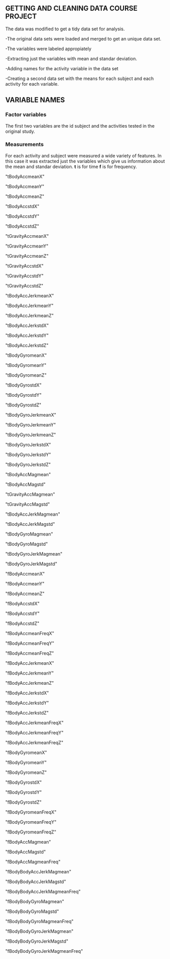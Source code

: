 ## GETTING AND CLEANING DATA COURSE PROJECT
The data was modified to get a tidy data set for analysis. 

 -The original data sets were loaded and merged to get an unique data set.
 
 -The variables were labeled appropiately
 
 -Extracting just the variables with mean and standar deviation.
 
 -Adding names for the activity variable in the data set
 
 -Creating a second data set with the means for each subject and each activity for each variable.
 
## VARIABLE NAMES
### Factor variables
The first two variables are the id subject and the activities tested in the original study.

### Measurements
For each activity and subject were measured a wide variety of features. In this case it was extracted just the variables which give us information about the mean and standar deviation.
**t** is for time **f** is for frequency.

"tBodyAccmeanX" 

"tBodyAccmeanY"               

"tBodyAccmeanZ"               

"tBodyAccstdX"                

"tBodyAccstdY"                 

"tBodyAccstdZ"                

"tGravityAccmeanX"             

"tGravityAccmeanY"            

"tGravityAccmeanZ"            

"tGravityAccstdX"             

"tGravityAccstdY"              

"tGravityAccstdZ"             

"tBodyAccJerkmeanX"            

"tBodyAccJerkmeanY"           

"tBodyAccJerkmeanZ"            

"tBodyAccJerkstdX"            

"tBodyAccJerkstdY"             

"tBodyAccJerkstdZ"            

"tBodyGyromeanX"               

"tBodyGyromeanY"              

"tBodyGyromeanZ"               

"tBodyGyrostdX"               

"tBodyGyrostdY"                

"tBodyGyrostdZ"               

"tBodyGyroJerkmeanX"           

"tBodyGyroJerkmeanY"          

"tBodyGyroJerkmeanZ"           

"tBodyGyroJerkstdX"           

"tBodyGyroJerkstdY"            

"tBodyGyroJerkstdZ"           

"tBodyAccMagmean"              

"tBodyAccMagstd"              

"tGravityAccMagmean"           

"tGravityAccMagstd"           

"tBodyAccJerkMagmean"          

"tBodyAccJerkMagstd"          

"tBodyGyroMagmean"             

"tBodyGyroMagstd"             

"tBodyGyroJerkMagmean"         

"tBodyGyroJerkMagstd"         

"fBodyAccmeanX"               

"fBodyAccmeanY"               

"fBodyAccmeanZ"                

"fBodyAccstdX"                

"fBodyAccstdY"                

"fBodyAccstdZ"                

"fBodyAccmeanFreqX"            

"fBodyAccmeanFreqY"           

"fBodyAccmeanFreqZ"            

"fBodyAccJerkmeanX"           

"fBodyAccJerkmeanY"            

"fBodyAccJerkmeanZ"           

"fBodyAccJerkstdX"             

"fBodyAccJerkstdY"            

"fBodyAccJerkstdZ"             

"fBodyAccJerkmeanFreqX"       

"fBodyAccJerkmeanFreqY"        

"fBodyAccJerkmeanFreqZ"       

"fBodyGyromeanX"               

"fBodyGyromeanY"              

"fBodyGyromeanZ"               

"fBodyGyrostdX"               

"fBodyGyrostdY"                

"fBodyGyrostdZ"               

"fBodyGyromeanFreqX"           

"fBodyGyromeanFreqY"          

"fBodyGyromeanFreqZ"           

"fBodyAccMagmean"             

"fBodyAccMagstd"               

"fBodyAccMagmeanFreq"         

"fBodyBodyAccJerkMagmean"      

"fBodyBodyAccJerkMagstd"      

"fBodyBodyAccJerkMagmeanFreq"  

"fBodyBodyGyroMagmean"        

"fBodyBodyGyroMagstd"          

"fBodyBodyGyroMagmeanFreq"    

"fBodyBodyGyroJerkMagmean"     

"fBodyBodyGyroJerkMagstd"     

"fBodyBodyGyroJerkMagmeanFreq"